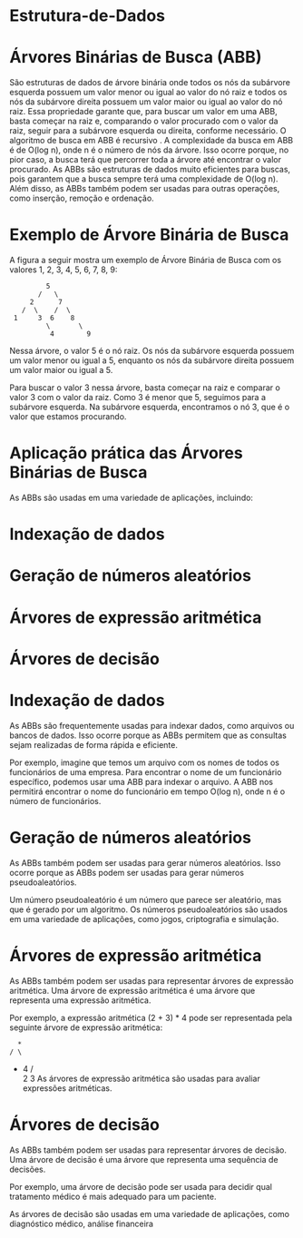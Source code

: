# Estrutura-de-Dados

# Árvores Binárias de Busca (ABB) 
São estruturas de dados de árvore binária onde todos os nós da subárvore esquerda possuem um valor menor ou igual ao valor do nó raiz e todos os nós da subárvore direita possuem um valor maior ou igual ao valor do nó raiz.
Essa propriedade garante que, para buscar um valor em uma ABB, basta começar na raiz e, comparando o valor procurado com o valor da raiz, seguir para a subárvore esquerda ou direita, conforme necessário. O algoritmo de busca em ABB é recursivo .
A complexidade da busca em ABB é de O(log n), onde n é o número de nós da árvore. Isso ocorre porque, no pior caso, a busca terá que percorrer toda a árvore até encontrar o valor procurado.
As ABBs são estruturas de dados muito eficientes para buscas, pois garantem que a busca sempre terá uma complexidade de O(log n). Além disso, as ABBs também podem ser usadas para outras operações, como inserção, remoção e ordenação.
# Exemplo de Árvore Binária de Busca

A figura a seguir mostra um exemplo de Árvore Binária de Busca com os valores 1, 2, 3, 4, 5, 6, 7, 8, 9:

             5
           /   \
         2      7
       /  \    /  \
     1     3  6    8
             \       \
              4        9
Nessa árvore, o valor 5 é o nó raiz. Os nós da subárvore esquerda possuem um valor menor ou igual a 5, enquanto os nós da subárvore direita possuem um valor maior ou igual a 5.

Para buscar o valor 3 nessa árvore, basta começar na raiz e comparar o valor 3 com o valor da raiz. Como 3 é menor que 5, seguimos para a subárvore esquerda. Na subárvore esquerda, encontramos o nó 3, que é o valor que estamos procurando.

# Aplicação prática das Árvores Binárias de Busca

As ABBs são usadas em uma variedade de aplicações, incluindo:

# Indexação de dados
# Geração de números aleatórios
# Árvores de expressão aritmética
# Árvores de decisão

# Indexação de dados

As ABBs são frequentemente usadas para indexar dados, como arquivos ou bancos de dados. Isso ocorre porque as ABBs permitem que as consultas sejam realizadas de forma rápida e eficiente.

Por exemplo, imagine que temos um arquivo com os nomes de todos os funcionários de uma empresa. Para encontrar o nome de um funcionário específico, podemos usar uma ABB para indexar o arquivo. A ABB nos permitirá encontrar o nome do funcionário em tempo O(log n), onde n é o número de funcionários.

# Geração de números aleatórios

As ABBs também podem ser usadas para gerar números aleatórios. Isso ocorre porque as ABBs podem ser usadas para gerar números pseudoaleatórios.

Um número pseudoaleatório é um número que parece ser aleatório, mas que é gerado por um algoritmo. Os números pseudoaleatórios são usados em uma variedade de aplicações, como jogos, criptografia e simulação.

# Árvores de expressão aritmética

As ABBs também podem ser usadas para representar árvores de expressão aritmética. Uma árvore de expressão aritmética é uma árvore que representa uma expressão aritmética.

Por exemplo, a expressão aritmética (2 + 3) * 4 pode ser representada pela seguinte árvore de expressão aritmética:

      *
    / \
   +   4
  / \
 2   3
As árvores de expressão aritmética são usadas para avaliar expressões aritméticas.

# Árvores de decisão

As ABBs também podem ser usadas para representar árvores de decisão. Uma árvore de decisão é uma árvore que representa uma sequência de decisões.

Por exemplo, uma árvore de decisão pode ser usada para decidir qual tratamento médico é mais adequado para um paciente.

As árvores de decisão são usadas em uma variedade de aplicações, como diagnóstico médico, análise financeira

